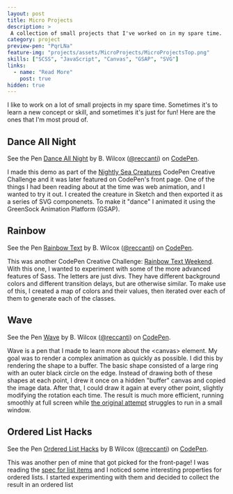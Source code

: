 ```yaml
---
layout: post
title: Micro Projects
description: >
 A collection of small projects that I've worked on in my spare time.
category: project
preview-pen: "PqrLNa"
feature-img: "projects/assets/MicroProjects/MicroProjectsTop.png"
skills: ["SCSS", "JavaScript", "Canvas", "GSAP", "SVG"]
links:
  - name: "Read More"
    post: true
hidden: true
--- 
```


I like to work on a lot of small projects in my spare time. Sometimes it's to learn a new concept or skill, and sometimes it's just for fun! Here are the ones that I'm most proud of.

## Dance All Night
<p data-height="415" data-theme-id="25581" data-slug-hash="PqrLNa" data-default-tab="result" data-user="reccanti" data-embed-version="2" class="codepen">See the Pen <a href="http://codepen.io/reccanti/pen/PqrLNa/">Dance All Night</a> by B. Wilcox (<a href="http://codepen.io/reccanti">@reccanti</a>) on <a href="http://codepen.io">CodePen</a>.</p>
<script async src="//assets.codepen.io/assets/embed/ei.js"></script>

I made this demo as part of the [Nightly Sea Creatures](http://codepen.io/collection/neJVwm/) CodePen Creative Challenge and it was later featured on CodePen's front page. One of the things I had been reading about at the time was web animation, and I wanted to try it out. I created the creature in Sketch and then exported it as a series of SVG componenets. To make it "dance" I animated it using the GreenSock Animation Platform (GSAP).

## Rainbow
<p data-height="415" data-theme-id="25581" data-slug-hash="zGLave" data-default-tab="result" data-user="reccanti" data-embed-version="2" class="codepen">See the Pen <a href="http://codepen.io/reccanti/pen/zGLave/">Rainbow Text</a> by B. Wilcox (<a href="http://codepen.io/reccanti">@reccanti</a>) on <a href="http://codepen.io">CodePen</a>.</p>
<script async src="//assets.codepen.io/assets/embed/ei.js"></script>

This was another CodePen Creative Challenge: [Rainbow Text Weekend](http://codepen.io/collection/nxKPzY/). With this one, I wanted to experiment with some of the more advanced features of Sass. The letters are just divs. They have different background colors and different transition delays, but are otherwise similar. To make use of this, I created a map of colors and their values, then iterated over each of them to generate each of the classes.

## Wave
<p data-height="415" data-theme-id="25581" data-slug-hash="eJGXKL" data-default-tab="result" data-user="reccanti" data-embed-version="2" class="codepen">See the Pen <a href="http://codepen.io/reccanti/pen/eJGXKL/">Wave</a> by B. Wilcox (<a href="http://codepen.io/reccanti">@reccanti</a>) on <a href="http://codepen.io">CodePen</a>.</p>
<script async src="//assets.codepen.io/assets/embed/ei.js"></script>

Wave is a pen that I made to learn more about the \<canvas\> element. My goal was to render a complex animation as quickly as possible. I did this by rendering the shape to a buffer. The basic shape consisted of a large ring with an outer black circle on the edge. Instead of drawing both of these shapes at each point, I drew it once on a hidden "buffer" canvas and copied the image data. After that, I could draw it again at every other point, slightly modifying the rotation each time. The result is much more efficient, running smoothly at full screen while [the original attempt](http://codepen.io/reccanti/pen/YwYQab) struggles to run in a small window.

## Ordered List Hacks
<p data-height="429" data-theme-id="25581" data-slug-hash="LxvOjR" data-default-tab="result" data-user="reccanti" data-embed-version="2" data-pen-title="Ordered List Hacks" class="codepen">See the Pen <a href="http://codepen.io/reccanti/pen/LxvOjR/">Ordered List Hacks</a> by B Wilcox (<a href="http://codepen.io/reccanti">@reccanti</a>) on <a href="http://codepen.io">CodePen</a>.</p>
<script async src="https://production-assets.codepen.io/assets/embed/ei.js"></script>

This was another pen of mine that got picked for the front-page! I was reading the [spec for list items](https://www.w3.org/TR/2014/REC-html5-20141028/grouping-content.html#the-li-element) and I noticed some interesting properties for ordered lists. I started experimenting with them and decided to collect the result in an ordered list
